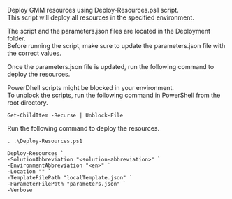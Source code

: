 Deploy GMM resources using Deploy-Resources.ps1 script.  
This script will deploy all resources in the specified environment.

The script and the parameters.json files are located in the Deployment folder.  
Before running the script, make sure to update the parameters.json file with the correct values.

Once the parameters.json file is updated, run the following command to deploy the resources.

PowerDhell scripts might be blocked in your environment.  
To unblock the scripts, run the following command in PowerShell from the root directory.  

```
Get-ChildItem -Recurse | Unblock-File
```

Run the following command to deploy the resources.

```
. .\Deploy-Resources.ps1

Deploy-Resources `
-SolutionAbbreviation "<solution-abbreviation>" `
-EnvironmentAbbreviation "<en>" `
-Location "" `
-TemplateFilePath "localTemplate.json" `
-ParameterFilePath "parameters.json" `
-Verbose
```